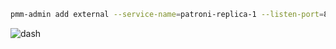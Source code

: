 ```bash
pmm-admin add external --service-name=patroni-replica-1 --listen-port=8008 --metrics-path=/metrics --scheme=http --environment=prod
```
![dash](https://user-images.githubusercontent.com/22779039/127916452-7b80aa91-c142-402f-9ad0-a3ebd45a9fe3.png)
